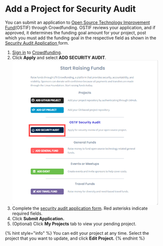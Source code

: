 # Add a Project for Security Audit

You can submit an application to [Open Source Technology Improvement Fund](https://ostif.org/the-ostif-mission/)\(OSTIF\) through Crowdfunding. OSTIF reviews your application, and if approved, it determines the funding goal amount for your project, post which you must add the funding goal in the respective field as shown in the [Security Audit Application ](../security-audit-application.md)form.

1. [Sign in](../../sso/sign-in/) to [Crowdfunding](https://crowdfunding.lfx.linuxfoundation.org/).
2. Click **Apply** and select **ADD SECURITY AUDIT**.   ![](../../.gitbook/assets/add-security-audits.png) 
3. Complete the [security audit application form](../security-audit-application.md). Red asterisks indicate required fields.
4. Click **Submit Application.**
5. \(Optional\) Click **My Projects** tab to view your pending project.

{% hint style="info" %}
You can edit your project at any time. Select the project that you want to update, and click **Edit Project.**
{% endhint %}

  




